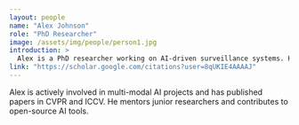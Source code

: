 ```yaml
---
layout: people
name: "Alex Johnson"
role: "PhD Researcher"
image: /assets/img/people/person1.jpg
introduction: >
  Alex is a PhD researcher working on AI-driven surveillance systems. He specializes in real-time object detection and deep learning-based anomaly detection."
link: "https://scholar.google.com/citations?user=8qUKIE4AAAAJ"
---
```


Alex is actively involved in multi-modal AI projects and has published papers in CVPR and ICCV. He mentors junior researchers and contributes to open-source AI tools.